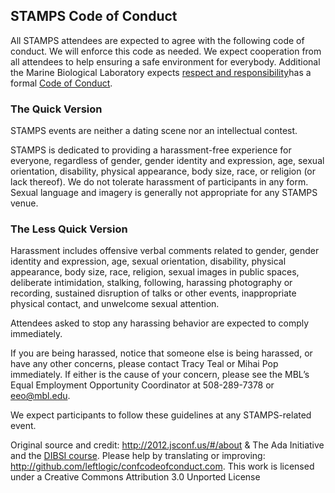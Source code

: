 ## STAMPS Code of Conduct

All STAMPS attendees are expected to agree with the following code of conduct. We will enforce this code as needed. We expect cooperation from all attendees to help ensuring a safe environment for everybody. Additional the Marine Biological Laboratory expects [respect and responsibility](http://www.mbl.edu/hr/files/2013/12/2017-MBL-Respect-and-Responsiblity-Flyer.pdf)has a formal [Code of Conduct](http://www.mbl.edu/policies/code-of-conduct/).

### The Quick Version
STAMPS events are neither a dating scene nor an intellectual contest.

STAMPS is dedicated to providing a harassment-free experience for everyone, regardless of gender, gender identity and expression, age, sexual orientation, disability, physical appearance, body size, race, or religion (or lack thereof). We do not tolerate harassment of participants in any form. Sexual language and imagery is generally not appropriate for any STAMPS venue.

### The Less Quick Version

Harassment includes offensive verbal comments related to gender, gender identity and expression, age, sexual orientation, disability, physical appearance, body size, race, religion, sexual images in public spaces, deliberate intimidation, stalking, following, harassing photography or recording, sustained disruption of talks or other events, inappropriate physical contact, and unwelcome sexual attention.

Attendees asked to stop any harassing behavior are expected to comply immediately.

If you are being harassed, notice that someone else is being harassed, or have any other concerns, please contact Tracy Teal or Mihai Pop immediately. If either is the cause of your concern, please see the MBL’s Equal Employment Opportunity Coordinator at 508-289-7378 or eeo@mbl.edu.

We expect participants to follow these guidelines at any STAMPS-related event.

Original source and credit: http://2012.jsconf.us/#/about & The Ada Initiative and the [DIBSI course](http://ivory.idyll.org/dibsi/index.html). Please help by translating or improving: http://github.com/leftlogic/confcodeofconduct.com. This work is licensed under a Creative Commons Attribution 3.0 Unported License